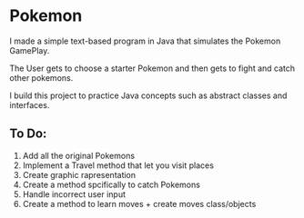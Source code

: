 # Pokemon

I made a simple text-based program in Java that simulates the Pokemon GamePlay.

The User gets to choose a starter Pokemon and then gets to fight and catch other pokemons.

I build this project to practice Java concepts such as abstract classes and interfaces.

## To Do:
1. Add all the original Pokemons
2. Implement a Travel method that let you visit places
3. Create graphic rapresentation
4. Create a method spcifically to catch Pokemons
5. Handle incorrect user input
6. Create a method to learn moves + create moves class/objects

